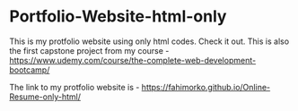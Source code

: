 # Portfolio-Website-html-only

This is my protfolio website using only html codes. Check it out. This is also the first capstone project from my course - https://www.udemy.com/course/the-complete-web-development-bootcamp/

The link to my protfolio website is - https://fahimorko.github.io/Online-Resume-only-html/
